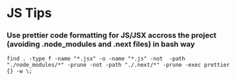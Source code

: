 # JS Tips

### Use prettier code formatting for JS/JSX accross the project (avoiding .node_modules and .next files) in bash way
```
find . -type f -name "*.jsx" -o -name "*.js" -not  -path "./node_modules/*" -prune -not -path "./.next/*" -prune -exec prettier {} -w \;
```
